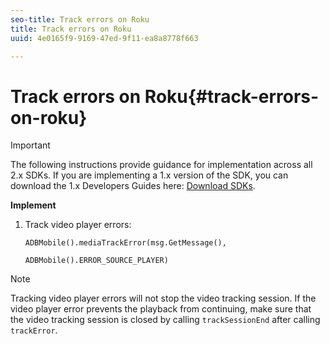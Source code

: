 ```yaml
---
seo-title: Track errors on Roku
title: Track errors on Roku
uuid: 4e0165f9-9169-47ed-9f11-ea8a8778f663

---
```


# Track errors on Roku{#track-errors-on-roku}

>[!IMPORTANT]
>
>The following instructions provide guidance for implementation across all 2.x SDKs. If you are implementing a 1.x version of the SDK, you can download the 1.x Developers Guides here: [Download SDKs](../../sdk-implement/download-sdks.md).

**Implement**

1. Track video player errors: 

   ```
   ADBMobile().mediaTrackError(msg.GetMessage(),
                                        ADBMobile().ERROR_SOURCE_PLAYER)
   ```

>[!NOTE]
>
>Tracking video player errors will not stop the video tracking session. If the video player error prevents the playback from continuing, make sure that the video tracking session is closed by calling `trackSessionEnd` after calling `trackError`.

